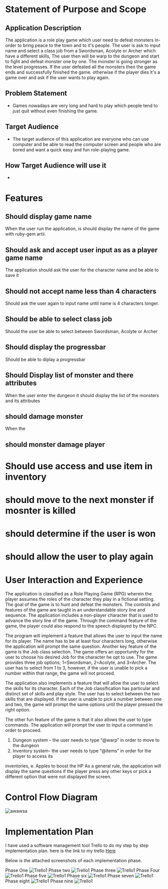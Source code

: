 # Statement of Purpose and Scope
## Application Description
The application is a role play game which user need to defeat monsters in-order to bring peace to the town and to it's people. The user is ask to input name and select a class job from a Swordsman, Acolyte or Archer which have a different skills, The user then will be warp to the dungeon and start to fight and defeat monster one by one. The monster is going stronger as the level progresses. If the user defeated all the monsters then the game ends and successfully finished the game. otherwise if the player dies it's a game over and ask if the user wants to play again.

## Problem Statement
- Games nowadays are very long and hard to play which people tend to just quit without even finishing the game. 
## Target Audience
- The target audience of this application are everyone who can use computer and be able to read the computer screen and people who are bored and want a quick easy and fun role-playing game.
## How Target Audience will use it
- 
# Features
## Should display game name
When the user run the application, is should display the name of the game with ruby-gem artii.

## Should ask and accept user input as as a player game name
The application should ask the user for the character name and be able to save it

## Should not accept name less than 4 characters
Should ask the user again to input name until name is 4 characters longer.

## Should be able to select class job
Should the user be able to select between Swordsman, Acolyte or Archer

## Should display the progressbar
Should be able to diplay a progressbar 

## Should Display list of monster and there attributes
When the user enter the dungeon it should display the list of the monsters and its attributes

## should damage monster
When the 

## should monster damage player

# Should use access and use item in inventory

# should move to the next monster if mosnter is killed

# should determine if the user is won

# should allow the user to play again

# User Interaction and Experience

The application is classified as a Role Playing Game (RPG) wherein the player assumes the
roles of the character they play in a fictional setting. The goal of the game is to hunt and defeat
the monsters. The controls and features of the game are taught in an understandable story line
and sequence. The application includes a non-player character that is used to advance the story
line of the game. Through the command feature of the game, the player could also respond to
the speech displayed by the NPC.

The program will implement a feature that allows the user to input the name for its player. The
name has to be at least four characters long, otherwise the application will prompt the same
question. Another key feature of the game is the Job class selection. The game offers an
opportunity for the user to choose his desired Job for the character he opt to use. The game
provides three job options; 1=Swordsman, 2=Acolyte, and 3=Archer. The user has to select
from 1 to 3, however, if the user is unable to pick a number within that range, the game will not
proceed.

The application also implements a feature that will allow the user to select the skills for its
character. Each of the Job classification has particular and distinct set of skills and play style.
The user has to select between the two skills that are displayed. If the user is unable to pick a
number between one and two, the game will prompt the same options until the player pressed
the right option.

The other fun feature of the game is that it also allows the user to type commands. The
application will prompt the user to input a command in order to proceed.

1. Dungeon system – the user needs to type “@warp” in order to move to the dungeon
2.  Inventory system- the user needs to type “@items” in order for the player to access its

inventories, e. Apples to boost the HP
As a general rule, the application will display the same questions if the player press any other
keys or pick a different option that were not displayed the screen.

# Control Flow Diagram
![awawsa](/Documentations/Diagram/RagnarokDiagram.png)

# Implementation Plan
I have used a software management tool Trello to do my step by step implementation plan.
here is the link to my trello [Here](https://trello.com/b/t3lYS9XJ/ragnarok-game)

Below is the attached screenshots of each implementation phase.

Phase One
![Trello1](/Documentations/ImplementationPlan_Images/1.jpg)
Phase two
![Trello1](/Documentations/ImplementationPlan_Images/2.jpg)
Phase three
![Trello1](/Documentations/ImplementationPlan_Images/3.jpg)
Phase Four
![Trello1](/Documentations/ImplementationPlan_Images/4.jpg)
Phase five
![Trello1](/Documentations/ImplementationPlan_Images/5.jpg)
Phase six
![Trello1](/Documentations/ImplementationPlan_Images/6.jpg)
Phase seven
![Trello1](/Documentations/ImplementationPlan_Images/7.jpg)
Phase eight
![Trello1](/Documentations/ImplementationPlan_Images/8.jpg)
Phase nine
![Trello1](/Documentations/ImplementationPlan_Images/9.jpg)